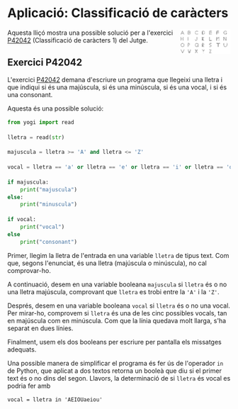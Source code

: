 # Aplicació: Classificació de caràcters

<img src='./classificacio-caracters.png' style='height: 4em; float: right; margin: 0 0 1em 1em;'/>


Aquesta lliçó mostra una possible solució per a l'exercici
[P42042](https://jutge.org/problems/P42042) (Classificació de caràcters 1) del
Jutge.



## Exercici P42042

L'exercici [P42042](https://jutge.org/problems/P42042)
demana d'escriure un programa que llegeixi una lletra i que indiqui si és
una majúscula, si és una minúscula, si és una vocal, i si és una consonant.

Aquesta és una possible solució:

```python
from yogi import read

lletra = read(str)

majuscula = lletra >= 'A' and lletra <= 'Z'

vocal = lletra == 'a' or lletra == 'e' or lletra == 'i' or lletra == 'o' or lletra == 'u' or lletra == 'A' or lletra == 'E' or lletra == 'I' or lletra == 'O' or lletra == 'U'

if majuscula: 
    print("majuscula")
else:
    print("minuscula")

if vocal: 
    print("vocal")
else 
    print("consonant")
```

Primer, llegim la lletra de l'entrada en una variable `lletra` de tipus text.
Com que, segons l'enunciat, és una lletra (majúscula o minúscula), no cal comprovar-ho.

A continuació, desem en una variable booleana `majuscula`
si `lletra` és o no una lletra majúscula,
comprovant que `lletra` es trobi entre la `'A'` i la `'Z'`.

Després, desem en una variable booleana `vocal` si `lletra` és o no una vocal.
Per mirar-ho, comprovem si `lletra` és una de les cinc
possibles vocals, tan en majúscula com en minúscula.
Com que la línia quedava molt llarga, s'ha separat en dues línies.

Finalment, usem els dos booleans per escriure per pantalla els missatges adequats.

Una possible manera de simplificar el programa és fer ús de l'operador `in` de Python, que aplicat a dos textos retorna un booleà que diu si el primer text és o no dins del segon. Llavors, la determinació de si `lletra` és vocal es podria fer amb

```
vocal = lletra in 'AEIOUaeiou'
```

<Autors autors="jpetit"/> 

